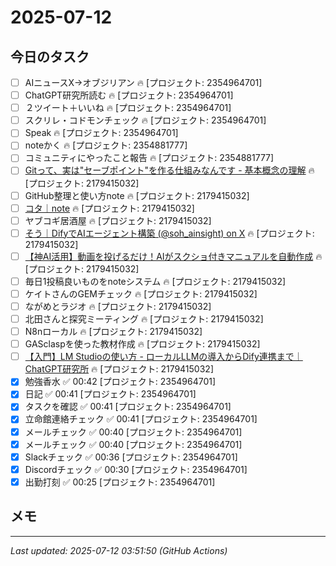 # 2025-07-12

## 今日のタスク

- [ ] AIニュースX→オブジリアン 🔥 [プロジェクト: 2354964701]
- [ ] ChatGPT研究所読む 🔥 [プロジェクト: 2354964701]
- [ ] ２ツイート＋いいね 🔥 [プロジェクト: 2354964701]
- [ ] スクリレ・コドモンチェック 🔥 [プロジェクト: 2354964701]
- [ ] Speak 🔥 [プロジェクト: 2354964701]
- [ ] noteかく 🔥 [プロジェクト: 2354881777]
- [ ] コミュニティにやったこと報告 🔥 [プロジェクト: 2354881777]
- [ ] [Gitって、実は"セーブポイント"を作る仕組みなんです - 基本概念の理解](https://zenn.dev/akira_papa/books/dae1990670168d/viewer/add93c) 🔥 [プロジェクト: 2179415032]
- [ ] GitHub整理と使い方note 🔥 [プロジェクト: 2179415032]
- [ ] [コタ｜note](https://note.com/nyattoh) 🔥 [プロジェクト: 2179415032]
- [ ] ヤブコギ居酒屋 🔥 [プロジェクト: 2179415032]
- [ ] [そう｜DifyでAIエージェント構築 (@soh_ainsight) on X](https://x.com/soh_ainsight/status/1940913455315513745) 🔥 [プロジェクト: 2179415032]
- [ ] [【神AI活用】動画を投げるだけ！AIがスクショ付きマニュアルを自動作成](https://www.youtube.com/watch?v=DpT4iFjCeqY) 🔥 [プロジェクト: 2179415032]
- [ ] 毎日1投稿良いものをnoteシステム 🔥 [プロジェクト: 2179415032]
- [ ] ケイトさんのGEMチェック 🔥 [プロジェクト: 2179415032]
- [ ] ながめとラジオ 🔥 [プロジェクト: 2179415032]
- [ ] 北田さんと探究ミーティング 🔥 [プロジェクト: 2179415032]
- [ ] N8nローカル 🔥 [プロジェクト: 2179415032]
- [ ] GASclaspを使った教材作成 🔥 [プロジェクト: 2179415032]
- [ ] [【入門】LM Studioの使い方 - ローカルLLMの導入からDify連携まで｜ChatGPT研究所](https://chatgpt-lab.com/n/n1f74453cd24c?from=notice) 🔥 [プロジェクト: 2179415032]
- [x] 勉強香水 ✅ 00:42 [プロジェクト: 2354964701]
- [x] 日記 ✅ 00:41 [プロジェクト: 2354964701]
- [x] タスクを確認 ✅ 00:41 [プロジェクト: 2354964701]
- [x] 立命館連絡チェック ✅ 00:41 [プロジェクト: 2354964701]
- [x] メールチェック ✅ 00:40 [プロジェクト: 2354964701]
- [x] メールチェック ✅ 00:40 [プロジェクト: 2354964701]
- [x] Slackチェック ✅ 00:36 [プロジェクト: 2354964701]
- [x] Discordチェック ✅ 00:30 [プロジェクト: 2354964701]
- [x] 出勤打刻 ✅ 00:25 [プロジェクト: 2354964701]

## メモ

---
*Last updated: 2025-07-12 03:51:50 (GitHub Actions)*
